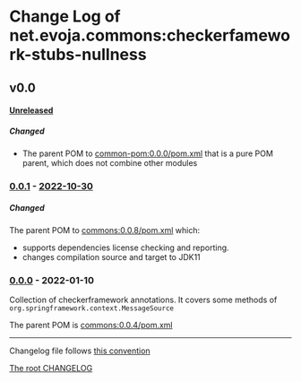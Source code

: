 # Change Log of net.evoja.commons:checkerfamework-stubs-nullness

<!---
#### [Unreleased][unreleased]
##### Added
##### Changed
##### Deprecated
##### Removed
##### Fixed
##### Security
##### Broken
--->


## v0.0
#### [Unreleased][unreleased]
##### Changed
* The parent POM to [common-pom:0.0.0/pom.xml](https://github.com/evoja/java-commons/blob/common-pom/0.0.0/pom.xml)
	that is a pure POM parent, which does not combine other modules

### [0.0.1] - [2022-10-30][c-0.0.1]
##### Changed
The parent POM to [commons:0.0.8/pom.xml](https://github.com/evoja/java-commons/blob/commons/0.0.8/pom.xml)
which:
* supports dependencies license checking and reporting.
* changes compilation source and target to JDK11



### [0.0.0] - 2022-01-10

Collection of checkerframework annotations.
It covers some methods of `org.springframework.context.MessageSource`

The parent POM is [commons:0.0.4/pom.xml](https://github.com/evoja/java-commons/blob/commons/0.0.4/pom.xml)





------------
Changelog file follows [this convention](https://keepachangelog.com/)

[The root CHANGELOG](/CHANGELOG.md)


[unreleased]: https://github.com/evoja/java-commons/compare/checkerframework-stubs-nullness/0.0.1...master

[c-0.0.1]: https://github.com/evoja/java-commons/compare/checkerframework-stubs-nullness/0.0/0...checkerframework-stubs-nullness/0.0/1
[0.0.1]: https://github.com/evoja/java-commons/tree/checkerframework-stubs-nullness/0.0/1

[0.0.0]: https://github.com/evoja/java-commons/tree/checkerframework-stubs-nullness/0.0.0
